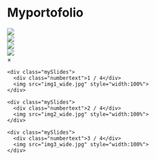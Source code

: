 # Myportofolio<div class="row">
  <div class="column">
    <img src="img1.jpg" onclick="openModal();currentSlide(1)" class="hover-shadow">
  </div>
  <div class="column">
    <img src="img2.jpg" onclick="openModal();currentSlide(2)" class="hover-shadow">
  </div>
  <div class="column">
    <img src="img3.jpg" onclick="openModal();currentSlide(3)" class="hover-shadow">
  </div>
  <div class="column">
    <img src="img4.jpg" onclick="openModal();currentSlide(4)" class="hover-shadow">
  </div>
</div>

<!-- The Modal/Lightbox -->
<div id="myModal" class="modal">
  <span class="close cursor" onclick="closeModal()">&times;</span>
  <div class="modal-content">

    <div class="mySlides">
      <div class="numbertext">1 / 4</div>
      <img src="img1_wide.jpg" style="width:100%">
    </div>

    <div class="mySlides">
      <div class="numbertext">2 / 4</div>
      <img src="img2_wide.jpg" style="width:100%">
    </div>

    <div class="mySlides">
      <div class="numbertext">3 / 4</div>
      <img src="img3_wide.jpg" style="width:100%">
    </div>
